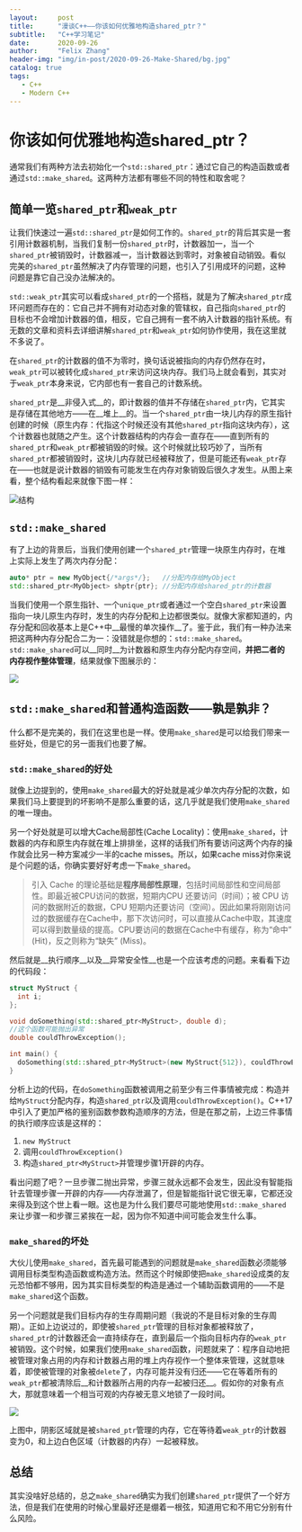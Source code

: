 ```yaml
---
layout:     post
title:      "漫谈C++——你该如何优雅地构造shared_ptr？"
subtitle:   "C++学习笔记"
date:       2020-09-26
author:     "Felix Zhang"
header-img: "img/in-post/2020-09-26-Make-Shared/bg.jpg"
catalog: true
tags:
   - C++
   - Modern C++
---
```


# 你该如何优雅地构造shared_ptr？

通常我们有两种方法去初始化一个`std::shared_ptr`：通过它自己的构造函数或者通过`std::make_shared`。这两种方法都有哪些不同的特性和取舍呢？

## 简单一览`shared_ptr`和`weak_ptr`

让我们快速过一遍`std::shared_ptr`是如何工作的。`shared_ptr`的背后其实是一套引用计数器机制，当我们复制一份`shared_ptr`时，计数器加一，当一个`shared_ptr`被销毁时，计数器减一，当计数器达到零时，对象被自动销毁。看似完美的`shared_ptr`虽然解决了内存管理的问题，也引入了引用成环的问题，这种问题是靠它自己没办法解决的。

`std::weak_ptr`其实可以看成`shared_ptr`的一个搭档，就是为了解决`shared_ptr`成环问题而存在的：它自己并不拥有对动态对象的管辖权，自己指向`shared_ptr`的目标也不会增加计数器的值，相反，它自己拥有一套不纳入计数器的指针系统。有无数的文章和资料去详细讲解`shared_ptr`和`weak_ptr`如何协作使用，我在这里就不多说了。

在`shared_ptr`的计数器的值不为零时，换句话说被指向的内存仍然存在时，`weak_ptr`可以被转化成`shared_ptr`来访问这块内存。我们马上就会看到，其实对于`weak_ptr`本身来说，它内部也有一套自己的计数系统。

`shared_ptr`是__非侵入式__的，即计数器的值并不存储在`shared_ptr`内，它其实是存储在其他地方——在__堆上__的。当一个`shared_ptr`由一块儿内存的原生指针创建的时候（原生内存：代指这个时候还没有其他`shared_ptr`指向这块内存），这个计数器也就随之产生。这个计数器结构的内存会一直存在——直到所有的`shared_ptr`和`weak_ptr`都被销毁的时候。这个时候就比较巧妙了，当所有`shared_ptr`都被销毁时，这块儿内存就已经被释放了，但是可能还有`weak_ptr`存在——也就是说计数器的销毁有可能发生在内存对象销毁后很久才发生。从图上来看，整个结构看起来就像下图一样：

![结构](https://github.com/StarkSchroedinger/StarkSchroedinger.github.io/blob/master/img/in-post/2020-09-26-Make-Shared/shared_ptr_structure.png?raw=true)

## `std::make_shared`

有了上边的背景后，当我们使用创建一个`shared_ptr`管理一块原生内存时，在堆上实际上发生了两次内存分配：

~~~C++
auto* ptr = new MyObject{/*args*/};   //分配内存给MyObject
std::shared_ptr<MyObject> shptr{ptr}; //分配内存给shared_ptr的计数器
~~~

当我们使用一个原生指针、一个`unique_ptr`或者通过一个空白`shared_ptr`来设置指向一块儿原生内存时，发生的内存分配和上边都很类似。就像大家都知道的，内存分配和回收基本上是C++中__最慢的单次操作__了。鉴于此，我们有一种办法来把这两种内存分配合二为一：没错就是你想的：`std::make_shared`。`std::make_shared`可以__同时__为计数器和原生内存分配内存空间，__并把二者的内存视作整体管理__，结果就像下图展示的：

![](https://github.com/StarkSchroedinger/StarkSchroedinger.github.io/blob/master/img/in-post/2020-09-26-Make-Shared/make_shared.png?raw=true)

## `std::make_shared`和普通构造函数——孰是孰非？

什么都不是完美的，我们在这里也是一样。使用`make_shared`是可以给我们带来一些好处，但是它的另一面我们也要了解。

### `std::make_shared`的好处

就像上边提到的，使用`make_shared`最大的好处就是减少单次内存分配的次数，如果我们马上要提到的坏影响不是那么重要的话，这几乎就是我们使用`make_shared`的唯一理由。

另一个好处就是可以增大Cache局部性(Cache Locality)：使用`make_shared`，计数器的内存和原生内存就在堆上排排坐，这样的话我们所有要访问这两个内存的操作就会比另一种方案减少一半的cache misses。所以，如果cache miss对你来说是个问题的话，你确实要好好考虑一下`make_shared`。

> 引入 Cache 的理论基础是**程序局部性原理**，包括时间局部性和空间局部性。即最近被CPU访问的数据，短期内CPU 还要访问（时间）；被 CPU 访问的数据附近的数据，CPU 短期内还要访问（空间）。因此如果将刚刚访问过的数据缓存在Cache中，那下次访问时，可以直接从Cache中取，其速度可以得到数量级的提高。CPU要访问的数据在Cache中有缓存，称为“命中” (Hit)，反之则称为“缺失” (Miss)。

然后就是__执行顺序__以及__异常安全性__也是一个应该考虑的问题。来看看下边的代码段：

~~~C++
struct MyStruct {
  int i;
};

void doSomething(std::shared_ptr<MyStruct>, double d);
//这个函数可能抛出异常
double couldThrowException();

int main() {
  doSomething(std::shared_ptr<MyStruct>(new MyStruct{512}), couldThrowException());
}
~~~

分析上边的代码，在`doSomething`函数被调用之前至少有三件事情被完成：构造并给`MyStruct`分配内存，构造`shared_ptr`以及调用`couldThrowException()`。C++17中引入了更加严格的鉴别函数参数构造顺序的方法，但是在那之前，上边三件事情的执行顺序应该是这样的：

1. `new MyStruct`
2. 调用`couldThrowException()`
3. 构造`shared_ptr<MyStruct>`并管理步骤1开辟的内存。

看出问题了吧？一旦步骤二抛出异常，步骤三就永远都不会发生，因此没有智能指针去管理步骤一开辟的内存——内存泄漏了，但是智能指针说它很无辜，它都还没来得及到这个世上看一眼。这也是为什么我们要尽可能地使用`std::make_shared`来让步骤一和步骤三紧挨在一起，因为你不知道中间可能会发生什么事。

### `make_shared`的坏处

大伙儿使用`make_shared`，首先最可能遇到的问题就是`make_shared`函数必须能够调用目标类型构造函数或构造方法。然而这个时候即使把`make_shared`设成类的友元恐怕都不够用，因为其实目标类型的构造是通过一个辅助函数调用的——不是`make_shared`这个函数。

另一个问题就是我们目标内存的生存周期问题（我说的不是目标对象的生存周期）。正如上边说过的，即使被`shared_ptr`管理的目标对象都被释放了，`shared_ptr`的计数器还会一直持续存在，直到最后一个指向目标内存的`weak_ptr`被销毁。这个时候，如果我们使用`make_shared`函数，问题就来了：程序自动地把被管理对象占用的内存和计数器占用的堆上内存视作一个整体来管理，这就意味着，即使被管理的对象被`delete`了，内存可能并没有归还——它在等着所有的`weak_ptr`都被清除后__和计数器所占用的内存一起被归还__。假如你的对象有点大，那就意味着一个相当可观的内存被无意义地锁了一段时间。

![](https://github.com/StarkSchroedinger/StarkSchroedinger.github.io/blob/master/img/in-post/2020-09-26-Make-Shared/weak_after_make_shared.png?raw=true)

上图中，阴影区域就是被`shared_ptr`管理的内存，它在等待着`weak_ptr`的计数器变为0，和上边白色区域（计数器的内存）一起被释放。

## 总结

其实没啥好总结的，总之`make_shared`确实为我们创建`shared_ptr`提供了一个好方法，但是我们在使用的时候心里最好还是绷着一根弦，知道用它和不用它分别有什么风险。

